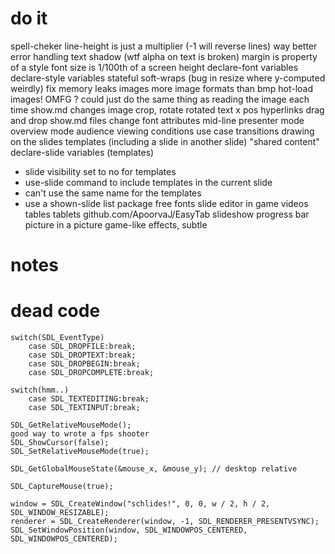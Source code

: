 # do it
spell-cheker
line-height is just a multiplier (-1 will reverse lines)
way better error handling
text shadow (wtf alpha on text is broken)
margin is property of a style
font size is 1/100th of a screen height
declare-font variables
declare-style variables
stateful soft-wraps (bug in resize where y-computed weirdly)
fix memory leaks
images
more image formats than bmp
hot-load images! OMFG ? could just do the same thing as reading the image each time show.md changes
image crop, rotate
rotated text
x pos
hyperlinks
drag and drop show.md files
change font attributes mid-line
presenter mode
overview mode
audience viewing conditions use case
transitions
drawing on the slides
templates (including a slide in another slide) "shared content"
declare-slide variables (templates)
- slide visibility set to no for templates
- use-slide command to include templates in the current slide
- can't use the same name for the templates
- use a shown-slide list
package free fonts
slide editor in game
videos
tables
tablets github.com/ApoorvaJ/EasyTab
slideshow progress bar
picture in a picture
game-like effects, subtle

# notes

# dead code

    switch(SDL_EventType)
        case SDL_DROPFILE:break;
        case SDL_DROPTEXT:break;
        case SDL_DROPBEGIN:break;
        case SDL_DROPCOMPLETE:break;

    switch(hmm..)
        case SDL_TEXTEDITING:break;
        case SDL_TEXTINPUT:break;

    SDL_GetRelativeMouseMode();
    good way to wrote a fps shooter
    SDL_ShowCursor(false);
    SDL_SetRelativeMouseMode(true);
    
    SDL_GetGlobalMouseState(&mouse_x, &mouse_y); // desktop relative

    SDL_CaptureMouse(true);
    
    window = SDL_CreateWindow("schlides!", 0, 0, w / 2, h / 2, SDL_WINDOW_RESIZABLE);
    renderer = SDL_CreateRenderer(window, -1, SDL_RENDERER_PRESENTVSYNC);
    SDL_SetWindowPosition(window, SDL_WINDOWPOS_CENTERED, SDL_WINDOWPOS_CENTERED);

